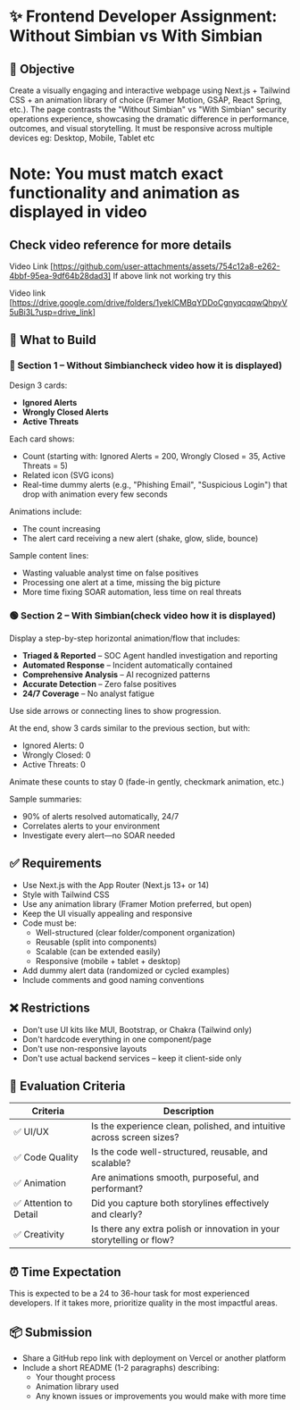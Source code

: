 # ✨ Frontend Developer Assignment: Without Simbian vs With Simbian

## 🧠 Objective
Create a visually engaging and interactive webpage using Next.js + Tailwind CSS + an animation library of choice (Framer Motion, GSAP, React Spring, etc.). The page contrasts the "Without Simbian" vs "With Simbian" security operations experience, showcasing the dramatic difference in performance, outcomes, and visual storytelling. It must be responsive across multiple devices eg: Desktop, Mobile, Tablet etc

# Note: You must match exact functionality and animation as displayed in video

## Check video reference for more details

Video Link [https://github.com/user-attachments/assets/754c12a8-e262-4bbf-95ea-9df64b28dad3]
If above link not working try this

Video link [https://drive.google.com/drive/folders/1yeklCMBqYDDoCgnyqcqqwQhpyV5uBi3L?usp=drive_link]

## 📄 What to Build

### 🔴 Section 1 – Without Simbiancheck video how it is displayed)
Design 3 cards:
- **Ignored Alerts**
- **Wrongly Closed Alerts**
- **Active Threats**

Each card shows:
- Count (starting with: Ignored Alerts = 200, Wrongly Closed = 35, Active Threats = 5)
- Related icon (SVG icons)
- Real-time dummy alerts (e.g., "Phishing Email", "Suspicious Login") that drop with animation every few seconds

Animations include:
- The count increasing
- The alert card receiving a new alert (shake, glow, slide, bounce)

Sample content lines:
- Wasting valuable analyst time on false positives
- Processing one alert at a time, missing the big picture
- More time fixing SOAR automation, less time on real threats

### 🟢 Section 2 – With Simbian(check video how it is displayed)
Display a step-by-step horizontal animation/flow that includes:
- **Triaged & Reported** – SOC Agent handled investigation and reporting
- **Automated Response** – Incident automatically contained
- **Comprehensive Analysis** – AI recognized patterns
- **Accurate Detection** – Zero false positives
- **24/7 Coverage** – No analyst fatigue

Use side arrows or connecting lines to show progression.

At the end, show 3 cards similar to the previous section, but with:
- Ignored Alerts: 0
- Wrongly Closed: 0
- Active Threats: 0

Animate these counts to stay 0 (fade-in gently, checkmark animation, etc.)

Sample summaries:
- 90% of alerts resolved automatically, 24/7
- Correlates alerts to your environment
- Investigate every alert—no SOAR needed

## ✅ Requirements

- Use Next.js with the App Router (Next.js 13+ or 14)
- Style with Tailwind CSS
- Use any animation library (Framer Motion preferred, but open)
- Keep the UI visually appealing and responsive
- Code must be:
  - Well-structured (clear folder/component organization)
  - Reusable (split into components)
  - Scalable (can be extended easily)
  - Responsive (mobile + tablet + desktop)
- Add dummy alert data (randomized or cycled examples)
- Include comments and good naming conventions

## ❌ Restrictions

- Don't use UI kits like MUI, Bootstrap, or Chakra (Tailwind only)
- Don't hardcode everything in one component/page
- Don't use non-responsive layouts
- Don't use actual backend services – keep it client-side only

## 🧪 Evaluation Criteria

| Criteria | Description |
|----------|-------------|
| ✅ UI/UX | Is the experience clean, polished, and intuitive across screen sizes? |
| ✅ Code Quality | Is the code well-structured, reusable, and scalable? |
| ✅ Animation | Are animations smooth, purposeful, and performant? |
| ✅ Attention to Detail | Did you capture both storylines effectively and clearly? |
| ✅ Creativity | Is there any extra polish or innovation in your storytelling or flow? |

## ⏰ Time Expectation
This is expected to be a 24 to 36-hour task for most experienced developers. If it takes more, prioritize quality in the most impactful areas.

## 📦 Submission
- Share a GitHub repo link with deployment on Vercel or another platform
- Include a short README (1-2 paragraphs) describing:
  - Your thought process
  - Animation library used
  - Any known issues or improvements you would make with more time
